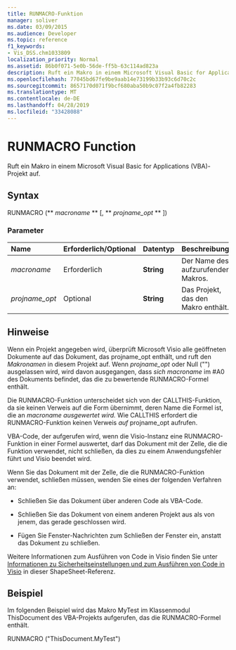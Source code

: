 ```yaml
---
title: RUNMACRO-Funktion
manager: soliver
ms.date: 03/09/2015
ms.audience: Developer
ms.topic: reference
f1_keywords:
- Vis_DSS.chm1033809
localization_priority: Normal
ms.assetid: 86b0f071-5e0b-56de-ff5b-63c114ad823a
description: Ruft ein Makro in einem Microsoft Visual Basic for Applications (VBA)-Projekt auf.
ms.openlocfilehash: 77045bd67fe9be9aab14e73199b33b93c6d70c2c
ms.sourcegitcommit: 8657170d071f9bcf680aba50b9c07f2a4fb82283
ms.translationtype: MT
ms.contentlocale: de-DE
ms.lasthandoff: 04/28/2019
ms.locfileid: "33428088"
---
```

# <a name="runmacro-function"></a>RUNMACRO Function

Ruft ein Makro in einem Microsoft Visual Basic for Applications (VBA)-Projekt auf. 
  
## <a name="syntax"></a>Syntax

RUNMACRO (** *macroname* ** [, ** *projname_opt* ** ]) 
  
### <a name="parameters"></a>Parameter

|**Name**|**Erforderlich/Optional**|**Datentyp**|**Beschreibung**|
|:-----|:-----|:-----|:-----|
| _macroname_ <br/> |Erforderlich  <br/> |**String** <br/> |Der Name des aufzurufenden Makros.  <br/> |
| _projname_opt_ <br/> |Optional  <br/> |**String** <br/> | Das Projekt, das den Makro enthält.  <br/> |
   
## <a name="remarks"></a>Hinweise

Wenn ein Projekt angegeben wird, überprüft Microsoft Visio alle  geöffneten Dokumente auf das Dokument, das projname_opt enthält, und ruft den _Makronamen_ in diesem Projekt auf. Wenn  _projname_opt_ oder Null ("") ausgelassen wird, wird davon ausgegangen, dass  _sich macroname_ im #A0 des Dokuments befindet, das die zu bewertende RUNMACRO-Formel enthält. 
  
Die RUNMACRO-Funktion unterscheidet sich von der CALLTHIS-Funktion, da sie keinen Verweis auf die Form übernimmt, deren Name die Formel ist, die an _macroname ausgewertet wird._ Wie CALLTHIS erfordert die RUNMACRO-Funktion keinen Verweis  _auf_ projname_opt aufrufen. 
  
 VBA-Code, der aufgerufen wird, wenn die Visio-Instanz eine RUNMACRO-Funktion in einer Formel auswertet, darf das Dokument mit der Zelle, die die Funktion verwendet, nicht schließen, da dies zu einem Anwendungsfehler führt und Visio beendet wird. 
  
Wenn Sie das Dokument mit der Zelle, die die RUNMACRO-Funktion verwendet, schließen müssen, wenden Sie eines der folgenden Verfahren an:
  
- Schließen Sie das Dokument über anderen Code als VBA-Code.
    
- Schließen Sie das Dokument von einem anderen Projekt aus als von jenem, das gerade geschlossen wird.
    
- Fügen Sie Fenster-Nachrichten zum Schließen der Fenster ein, anstatt das Dokument zu schließen.
    
Weitere Informationen zum Ausführen von Code in Visio finden Sie unter [Informationen zu Sicherheitseinstellungen und zum Ausführen von Code in Visio](about-security-settings-and-running-code-in-visio-shapesheet.md) in dieser ShapeSheet-Referenz. 
  
## <a name="example"></a>Beispiel

Im folgenden Beispiel wird das Makro MyTest im Klassenmodul ThisDocument des VBA-Projekts aufgerufen, das die RUNMACRO-Formel enthält. 
  
RUNMACRO ("ThisDocument.MyTest") 
  

